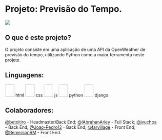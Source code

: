 # Projeto: Previsão do Tempo.
<div>
  <img align="center" src="https://image.winudf.com/v2/image1/Y29tLmNsaW1hdGVtcG9saXRlX2ljb25fMTU1NDk5MDc5Ml8wNjA/icon.png?w=&fakeurl=1">
</div>

## O que é este projeto?
O projeto consiste em uma aplicação de uma API da OpenWeather de previsão do tempo, utilizando Python como a maior ferramenta neste projeto.

## Linguagens:
<img width="30" height="40" scr=""> html
<img width="30" height="40" scr=""> css
<img width="30" height="40" scr=""> js
<img width="30" height="40" scr=""> python
<img width="30" height="40" scr=""> django

## Colaboradores:
[@betoitiro]() - Headmaster/Back End;
[@lAbrahanArley]() - Full Stack;
[@jvuchoa]() - Back End;
[@Joao-Pedro12]() - Back End;
[@farvillage]() - Front End;
[@RemersonRM]() - Front End.




